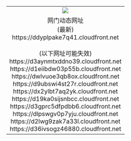 ﻿<table>
  <tr></tr>
  <tr><td colspan=2 align=center><img src="https://ddyplpake7q41.cloudfront.net/Up/oGate.jpg" /></td></tr>
  <tr><td colspan=2 align=center>网门动态网址<br/>(最新)
<br>https://ddyplpake7q41.cloudfront.net
<br/><br/>(以下网址可能失效)
<br>https://d3aynmtxddno39.cloudfront.net
<br>https://d1eiibdw03p55b.cloudfront.net
<br>https://dwlvuoe3qb8ox.cloudfront.net
<br>https://d9ubswi4st27r.cloudfront.net
<br>https://dx2ylbt7aq2yk.cloudfront.net
<br>https://d19ka0sijsnbcc.cloudfront.net
<br>https://d3gprc5dfpdbb6.cloudfront.net
<br>https://dlpswgv0p7yju.cloudfront.net
<br>https://d2lwg9zak7a33l.cloudfront.net
<br>https://d36ivsogz46880.cloudfront.net
    </td>
  </tr>
</table>
